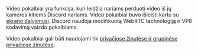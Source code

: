<!-- TITLE: Video pokalbiai -->

Video pokalbiai yra funkcija, kuri leidžia nariams perduoti video iš jų kameros kitiems Discord nariams. Video pokalbiai buvo išleisti kartu su [ekrano dalyjimusi](/screensharing). Discord naudoja modifikuotą WebRTC technologiją ir VP8 kodavimą vaizdo pokalbiams.

Video pokalbiai gali būti naudojami tik [privačiose žinutėse ir grupinėse privačiose žinutėse](/direct-messages).